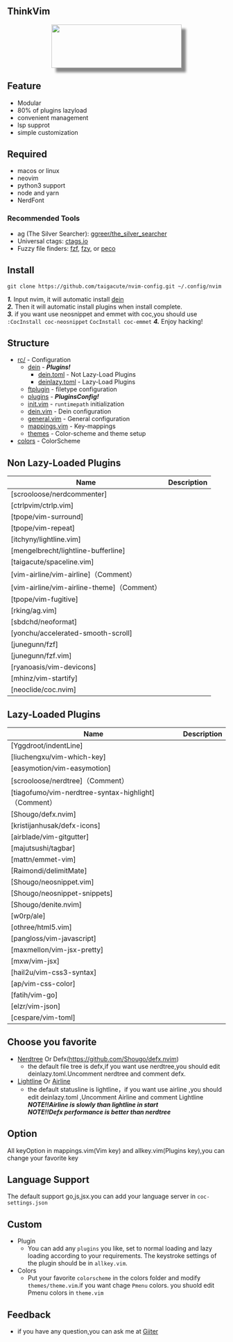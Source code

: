 ## ThinkVim 

<div align="center"><img style="width:300px;height:100px;box-shadow: 10px 10px 5px #888888;" src="https://github.com/Marlboro-go/Neovim-for-go/blob/master/screenshot/thinkvim.png"/></div>



## Feature


- Modular
- 80% of plugins lazyload
- convenient management
- lsp supprot
- simple customization
## Required
* macos or linux
* neovim
* python3 support
* node and yarn
* NerdFont
### Recommended Tools

- ag (The Silver Searcher): [ggreer/the_silver_searcher](https://github.com/ggreer/the_silver_searcher)
- Universal ctags: [ctags.io](https://ctags.io/)
- Fuzzy file finders: [fzf](https://github.com/junegunn/fzf), [fzy](https://github.com/jhawthorn/fzy), or [peco](https://github.com/peco/peco)

## Install
```
git clone https://github.com/taigacute/nvim-config.git ~/.config/nvim
```
**_1._** Input nvim, it will automatic install [dein](https://github.com/Shougo/dein.nvim)  
**_2._** Then it will automatic install plugins when install complete.  
**_3._** if you want use neosnippet and emmet with coc,you should use `:CocInstall coc-neosnippet` `CocInstall coc-emmet`
**_4._** Enjoy hacking!

## Structure

- [rc/](~/.config/nvim/rc) - Configuration
  - [dein](~/.config/nvim/rc/dein)  - _**Plugins!**_
    - [dein.toml](~/.config/nvim/rc/dein/dein.toml)     - Not Lazy-Load Plugins
    - [deinlazy.toml](~/.config/nvim/rc/dein/deinlazy.toml) - Lazy-Load Plugins
  - [ftplugin](~/.config/nvim/rc/ftplugin) - filetype configuration
  - [plugins](~/.config/nvim/rc/plugins) - _**PluginsConfig!**_
  - [init.vim](~/.config/nvim/rc/init.vim) - `runtimepath` initialization
  - [dein.vim](~/.config/nvim/rc/dein.vim) - Dein configuration
  - [general.vim](~/.config/nvim/rc/general.vim) - General configuration
  - [mappings.vim](~/.config/nvim/rc/mappings.vim) - Key-mappings
  - [themes](./config/theme.vim) - Color-scheme and theme setup
- [colors](~/.config/nvim/colors) - ColorScheme



## Non Lazy-Loaded Plugins
Name           | Description
-------------- | ----------------------
[scrooloose/nerdcommenter] | 
[ctrlpvim/ctrlp.vim] |  
[tpope/vim-surround] |  
[tpope/vim-repeat] | 
[itchyny/lightline.vim] | 
[mengelbrecht/lightline-bufferline] | 
[taigacute/spaceline.vim] |
[vim-airline/vim-airline]（Comment） |
[vim-airline/vim-airline-theme]（Comment）|
[tpope/vim-fugitive] | 
[rking/ag.vim] | 
[sbdchd/neoformat] | 
[yonchu/accelerated-smooth-scroll] | 
[junegunn/fzf] | 
[junegunn/fzf.vim] | 
[ryanoasis/vim-devicons] | 
[mhinz/vim-startify] | 
[neoclide/coc.nvim] |

## Lazy-Loaded Plugins
Name           | Description
-------------- | ----------------------
[Yggdroot/indentLine] | 
[liuchengxu/vim-which-key] |
[easymotion/vim-easymotion] | 
[scrooloose/nerdtree]（Comment） | 
[tiagofumo/vim-nerdtree-syntax-highlight]（Comment） | 
[Shougo/defx.nvim] | 
[kristijanhusak/defx-icons] | 
[airblade/vim-gitgutter] | 
[majutsushi/tagbar] | 
[mattn/emmet-vim] | 
[Raimondi/delimitMate] | 
[Shougo/neosnippet.vim] | 
[Shougo/neosnippet-snippets] | 
[Shougo/denite.nvim] | 
[w0rp/ale] | 
[othree/html5.vim] | 
[pangloss/vim-javascript] | 
[maxmellon/vim-jsx-pretty] | 
[mxw/vim-jsx] | 
[hail2u/vim-css3-syntax] | 
[ap/vim-css-color] |
[fatih/vim-go] | 
[elzr/vim-json] | 
[cespare/vim-toml] |

## Choose you favorite
* [Nerdtree](https://github.com/scrooloose/nerdtree) Or Defx(https://github.com/Shougo/defx.nvim)
  * the default file tree is defx,if you want use nerdtree,you should edit deinlazy.toml.Uncomment nerdtree and comment defx.
* [Lightline](https://github.com/itchyny/lightline.vim) Or [Airline](https://github.com/vim-airline/vim-airline)
  * the default statusline is lightline，if you want use airline ,you should edit deinlazy.toml ,Uncomment Airline and comment Lightline  
  _**NOTE!!Airline is slowly than lightline in start**_  
  _**NOTE!!Defx performance is better than nerdtree**_
## Option
All keyOption in mappings.vim(Vim key) and allkey.vim(Plugins key),you can change your favorite key
## Language Support
The default support go,js,jsx.you can add your language server in `coc-settings.json`
## Custom
* Plugin
   * You can add any `plugins` you like, set to normal loading and lazy loading according to your requirements. The keystroke settings of the plugin should be in `allkey.vim`.
* Colors
   * Put your favorite `colorscheme` in the colors folder and modify `themes/theme.vim`.if you want chage `Pmenu` colors. you shuold  edit Pmenu colors in `theme.vim` 
## Feedback
  * if you have any question,you can ask me at [Giiter](https://gitter.im/thinkvim/community)
